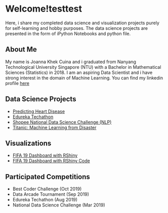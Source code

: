 # Welcome!testtest
Here, i share my completed data science and visualization projects purely for self-learning and hobby purposes. The data science projects are presented in the form of iPython Notebooks and python file.

## About Me
My name is Joanna Khek Cuina and i graduated from Nanyang Technological University Singapore (NTU) with a Bachelor in Mathematical Sciences (Statistics) in 2018. I am an aspiring Data Scientist and i have strong interest in the domain of Machine Learning. You can find my linkedin profile [here](https://linkedin.com/in/joannakhek/)

## Data Science Projects
- [Predicting Heart Disease](https://github.com/Joanna-Khek/joanna-khek.github.io/blob/master/Predicting%20Heart%20Disease.ipynb)
- [Edureka Techathon](https://github.com/Joanna-Khek/joanna-khek.github.io/blob/master/Edureka_Techathon.ipynb)
- [Shopee National Data Science Challenge (NLP)](https://github.com/Joanna-Khek/joanna-khek.github.io/blob/master/NDSC2019.py)
- [Titanic: Machine Learning from Disaster](https://github.com/Joanna-Khek/joanna-khek.github.io/blob/master/Titanic%20Machine%20Learning%20from%20Disaster.ipynb)

## Visualizations
- [FIFA 19 Dashboard with RShiny](https://joanna-khek.shinyapps.io/fifa_19_dashboard/) 
- [FIFA 19 Dashboard with RShiny Code](https://github.com/Joanna-Khek/joanna-khek.github.io/blob/master/app.R)

## Participated Competitions
- Best Coder Challenge (Oct 2019)
- Data Arcade Tournament (Sep 2019)
- Edureka Techathon (Aug 2019)
- National Data Science Challenge (Mar 2019)
